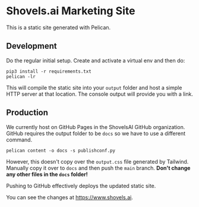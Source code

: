 # Shovels.ai Marketing Site

This is a static site generated with Pelican. 

## Development

Do the regular initial setup. Create and activate a virtual env and then do:

```
pip3 install -r requirements.txt
pelican -lr
```

This will compile the static site into your `output` folder and host a simple HTTP server at that location. The console output will provide you with a link. 

## Production

We currently host on GitHub Pages in the ShovelsAI GitHub organization. GitHub requires the output folder to be `docs` so we have to use a different command.

`pelican content -o docs -s publishconf.py`

However, this doesn't copy over the `output.css` file generated by Tailwind. Manually copy it over to `docs` and then push the `main` branch. **Don't change any other files in the `docs` folder!**

Pushing to GitHub effectively deploys the updated static site.

You can see the changes at https://www.shovels.ai.